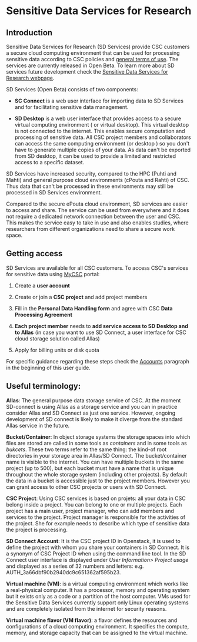 
# Sensitive Data Services for Research


## Introduction

Sensitive Data Services for Research  (SD Services) provide CSC customers a secure cloud computing environment that can be used for processing sensitive data according to CSC policies and [general terms of use](https://research.csc.fi/general-terms-of-use). The services are currently released in Open Beta. To learn more about SD services future development check the [Sensitive Data Services for Research webpage](https://research.csc.fi/sensitive-data).

SD Services  (Open Beta) consists of two components:

   * **SC Connect** is a web user interface for importing data to SD Services and for facilitating sensitive data management.
   
   * **SD Desktop** is a web user interface that provides access to a secure virtual computing environment ( or virtual desktop). This virtual desktop is not connected to the internet. This enables secure computation and processing of sensitive data. All CSC project members and collaborators can access the same computing environment (or desktop ) so you don't have to generate multiple copies of your data. As data can't be exported from SD desktop, it can be used to provide a limited and restricted access to a specific dataset.  
 
SD Services have increased security, compared to the HPC (Puhti and Mahti) and general purpose cloud environments (cPouta and Rahti) of CSC.
Thus data that can't be processed in these environments may still be processed in SD Services environment.

Compared to the secure ePouta cloud environment, SD services are easier to access and share. The service can be used from everywhere and it does not require a dedicated network connection between the user and CSC. This makes the service easy to take in use and also enables studies, where researchers from different organizations need to share a secure work space.




## Getting access

SD Services are available for all CSC customers.
To access CSC's services for sensitive data using [MyCSC](https://my.csc.fi) portal:

   1. Create a **user account**

   3. Create or join a **CSC project** and add project members

   4. Fill in the **Personal Data Handling form** and agree with CSC **Data Processing Agreement**
    
   5. **Each project member** needs to **add service access to SD Desktop and to Allas** (in case you want to use SD Connect, a user interface for CSC cloud storage solution called Allas)

   6. Apply for billing units or disk quota

For specific guidance regarding these steps check the [Accounts](https://docs.csc.fi/accounts/) paragraph in the beginning of this user guide.




## Useful terminology:

**Allas**: The general purpose data storage service of CSC. At the moment SD-connect is using Allas as a storage service and you can in practice consider Allas and SD Connect as just one service. However, ongoing development of SD connect is likely to make it diverge from the standard Allas service in the future.

**Bucket/Container**: In object storage systems the storage spaces into which files are stored are called in some tools as _containers_ and in some tools as _bukcets_. These two terms refer to the same thing: the kind-of root directories in your storage area in Allas/SD Connect. The bucket/container name is visible to the internet. You can have multiple buckets in the same project (up to 500), but each bucket must have a name that is unique throughout the whole storage system (including other projects). By default the data in a bucket is accessible just to the project members. However you can grant access to other CSC projects or users with SD Connect.

**CSC Project**: Using CSC services is based on projets: all your data in CSC belong inside a project. You can belong to one or multiple projects. Each project has a main user, project manager, who can add members and services to the project. Project manager is responsible for the activities of the project. She for example needs to describe which type of sensitive data the project is processing.

**SD Connect Account**: It is the CSC project ID in Openstack, it is used to define the project with whom you share your containers in SD Connect. It is a synonym of CSC Project ID when using the command line tool. In the SD Connect user interface is displayed under *User Information> Project usage* and displayed as a series of  32 numbers and letters: e.g. AUTH_3a66dbf90b2940dc9c651362af595b23.

**Virtual machine (VM)**: is a virtual computing environment which works like a real-physical computer. It has a processor, memory and operating system but it exists only as a code or a partition of the host computer. VMs used for the Sensitive Data Services currently support only Linux operating systems and are completely isolated from the internet for security reasons.

**Virtual machine flavor (VM flavor)**: a flavor defines the resources and configurations of a cloud computing environment. It specifies the compute, memory, and storage capacity that can be assigned to the virtual machine.
